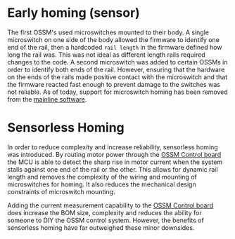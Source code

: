 # Early homing (sensor)
The first OSSM's used microswitches mounted to their body. A single microswitch on one side of the body allowed the firmware to identify one end of the rail, then a hardcoded `rail length` in the firmware defined how long the rail was. This was not ideal as different length rails required changes to the code. A second microswitch was added to certain OSSMs in order to identify both ends of the rail. However, ensuring that the hardware on the ends of the rails made positive contact with the microswitch and that the firmware reacted fast enough to prevent damage to the switches was not reliable. As of today, support for microswitch homing has been removed from the [mainline software](../software/index.md).


# Sensorless Homing 
In order to reduce complexity and increase reliability, sensorless homing was introduced. By routing motor power through the [OSSM Control board](PCB.md) the MCU is able to detect the sharp rise in motor current when the system stalls against one end of the rail or the other. This allows for dynamic rail length and removes the complexity of the wiring and mounting of microswitches for homing. It also reduces the mechanical design constraints of microswitch mounting.

Adding the current measurement capability to the [OSSM Control board](PCB.md) does increase the BOM size, complexity and reduces the ability for someone to DIY the OSSM control system. However, the benefits of sensorless homing have far outweighed these minor downsides.